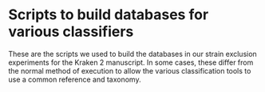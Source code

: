 # Scripts to build databases for various classifiers

These are the scripts we used to build the databases in our
strain exclusion experiments for the Kraken 2 manuscript.
In some cases, these differ from the normal method of execution
to allow the various classification tools to use a common
reference and taxonomy.